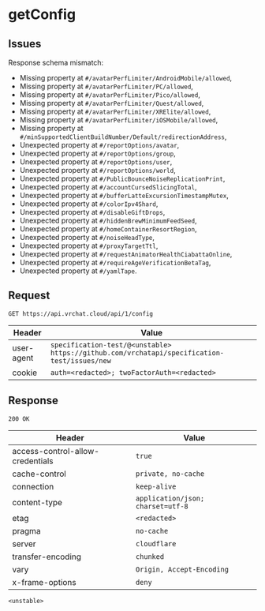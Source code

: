 # getConfig

## Issues
Response schema mismatch:
* Missing property at ``#/avatarPerfLimiter/AndroidMobile/allowed``,
* Missing property at ``#/avatarPerfLimiter/PC/allowed``,
* Missing property at ``#/avatarPerfLimiter/Pico/allowed``,
* Missing property at ``#/avatarPerfLimiter/Quest/allowed``,
* Missing property at ``#/avatarPerfLimiter/XRElite/allowed``,
* Missing property at ``#/avatarPerfLimiter/iOSMobile/allowed``,
* Missing property at ``#/minSupportedClientBuildNumber/Default/redirectionAddress``,
* Unexpected property at ``#/reportOptions/avatar``,
* Unexpected property at ``#/reportOptions/group``,
* Unexpected property at ``#/reportOptions/user``,
* Unexpected property at ``#/reportOptions/world``,
* Unexpected property at ``#/PublicBounceNoiseReplicationPrint``,
* Unexpected property at ``#/accountCursedSlicingTotal``,
* Unexpected property at ``#/bufferLatteExcursionTimestampMutex``,
* Unexpected property at ``#/colorIpv4Shard``,
* Unexpected property at ``#/disableGiftDrops``,
* Unexpected property at ``#/hiddenBrewMinimumFeedSeed``,
* Unexpected property at ``#/homeContainerResortRegion``,
* Unexpected property at ``#/noiseHeadType``,
* Unexpected property at ``#/proxyTargetTtl``,
* Unexpected property at ``#/requestAnimatorHealthCiabattaOnline``,
* Unexpected property at ``#/requireAgeVerificationBetaTag``,
* Unexpected property at ``#/yamlTape``.
## Request
`GET https://api.vrchat.cloud/api/1/config`

| Header | Value |
| ------ | ----- |
| user-agent | `specification-test/@<unstable> https://github.com/vrchatapi/specification-test/issues/new` |
| cookie | `auth=<redacted>; twoFactorAuth=<redacted>` |


## Response
`200 OK`

| Header | Value |
| ------ | ----- |
| access-control-allow-credentials | `true` |
| cache-control | `private, no-cache` |
| connection | `keep-alive` |
| content-type | `application/json; charset=utf-8` |
| etag | `<redacted>` |
| pragma | `no-cache` |
| server | `cloudflare` |
| transfer-encoding | `chunked` |
| vary | `Origin, Accept-Encoding` |
| x-frame-options | `deny` |

```jsonc
<unstable>
```
